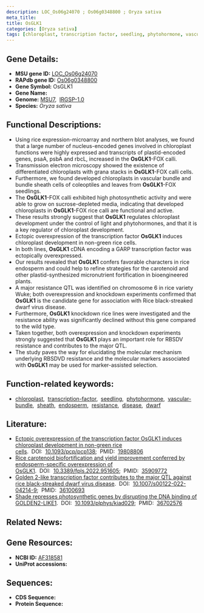 ```yaml
---
description: LOC_Os06g24070 ; Os06g0348800 ; Oryza sativa
meta_title:
title: OsGLK1
categories: [Oryza sativa]
tags: [chloroplast, transcription factor, seedling, phytohormone, vascular bundle, sheath, endosperm, resistance, disease, dwarf]
---
```


## Gene Details:
- **MSU gene ID:** [LOC_Os06g24070](http://rice.uga.edu/cgi-bin/ORF_infopage.cgi?orf=LOC_Os06g24070)  
- **RAPdb gene ID:** [Os06g0348800](https://rapdb.dna.affrc.go.jp/locus/?name=Os06g0348800)  
- **Gene Symbol:** OsGLK1
- **Gene Name:**
- **Genome:**  [MSU7](http://rice.uga.edu/),&nbsp;&nbsp;[IRGSP-1.0](https://rapdb.dna.affrc.go.jp/download/irgsp1.html)
- **Species:** *Oryza sativa*

## Functional Descriptions:
   - Using rice expression-microarray and northern blot analyses, we found that a large number of nucleus-encoded genes involved in chloroplast functions were highly expressed and transcripts of plastid-encoded genes, psaA, psbA and rbcL, increased in the **OsGLK1**-FOX calli.
   - Transmission electron microscopy showed the existence of differentiated chloroplasts with grana stacks in **OsGLK1**-FOX calli cells.
   - Furthermore, we found developed chloroplasts in vascular bundle and bundle sheath cells of coleoptiles and leaves from **OsGLK1**-FOX seedlings.
   - The **OsGLK1**-FOX calli exhibited high photosynthetic activity and were able to grow on sucrose-depleted media, indicating that developed chloroplasts in **OsGLK1**-FOX rice calli are functional and active.
   - These results strongly suggest that **OsGLK1** regulates chloroplast development under the control of light and phytohormones, and that it is a key regulator of chloroplast development.
   - Ectopic overexpression of the transcription factor **OsGLK1** induces chloroplast development in non-green rice cells.
   - In both lines, **OsGLK1** cDNA encoding a GARP transcription factor was ectopically overexpressed.
   - Our results revealed that **OsGLK1** confers favorable characters in rice endosperm and could help to refine strategies for the carotenoid and other plastid-synthesized micronutrient fortification in bioengineered plants.
   - A major resistance QTL was identified on chromosome 6 in rice variety Wuke; both overexpression and knockdown experiments confirmed that **OsGLK1** is the candidate gene for association with Rice black-streaked dwarf virus disease.
   - Furthermore, **OsGLK1** knockdown rice lines were investigated and the resistance ability was significantly declined without this gene compared to the wild type.
   - Taken together, both overexpression and knockdown experiments strongly suggested that **OsGLK1** plays an important role for RBSDV resistance and contributes to the major QTL.
   - The study paves the way for elucidating the molecular mechanism underlying RBSDVD resistance and the molecular markers associated with **OsGLK1** may be used for marker-assisted selection.

## Function-related keywords:
   - [chloroplast](/tags/chloroplast/),&nbsp;&nbsp;[transcription-factor](/tags/transcription-factor/),&nbsp;&nbsp;[seedling](/tags/seedling/),&nbsp;&nbsp;[phytohormone](/tags/phytohormone/),&nbsp;&nbsp;[vascular-bundle](/tags/vascular-bundle/),&nbsp;&nbsp;[sheath](/tags/sheath/),&nbsp;&nbsp;[endosperm](/tags/endosperm/),&nbsp;&nbsp;[resistance](/tags/resistance/),&nbsp;&nbsp;[disease](/tags/disease/),&nbsp;&nbsp;[dwarf](/tags/dwarf/)

## Literature:
   - [Ectopic overexpression of the transcription factor OsGLK1 induces chloroplast development in non-green rice cells](https://www.doi.org/10.1093/pcp/pcp138).&nbsp;&nbsp;DOI:&nbsp;&nbsp;[10.1093/pcp/pcp138](https://www.doi.org/10.1093/pcp/pcp138);&nbsp;&nbsp;PMID:&nbsp;&nbsp;[19808806](https://pubmed.ncbi.nlm.nih.gov/19808806/)
   - [Rice carotenoid biofortification and yield improvement conferred by endosperm-specific overexpression of OsGLK1](https://www.doi.org/10.3389/fpls.2022.951605).&nbsp;&nbsp;DOI:&nbsp;&nbsp;[10.3389/fpls.2022.951605](https://www.doi.org/10.3389/fpls.2022.951605);&nbsp;&nbsp;PMID:&nbsp;&nbsp;[35909772](https://pubmed.ncbi.nlm.nih.gov/35909772/)
   - [Golden 2-like transcription factor contributes to the major QTL against rice black-streaked dwarf virus disease](https://www.doi.org/10.1007/s00122-022-04214-9).&nbsp;&nbsp;DOI:&nbsp;&nbsp;[10.1007/s00122-022-04214-9](https://www.doi.org/10.1007/s00122-022-04214-9);&nbsp;&nbsp;PMID:&nbsp;&nbsp;[36100693](https://pubmed.ncbi.nlm.nih.gov/36100693/)
   - [Shade represses photosynthetic genes by disrupting the DNA binding of GOLDEN2-LIKE1](https://www.doi.org/10.1093/plphys/kiad029).&nbsp;&nbsp;DOI:&nbsp;&nbsp;[10.1093/plphys/kiad029](https://www.doi.org/10.1093/plphys/kiad029);&nbsp;&nbsp;PMID:&nbsp;&nbsp;[36702576](https://pubmed.ncbi.nlm.nih.gov/36702576/)

## Related News:

## Gene Resources:
- **NCBI ID:**  [AF318581](http://www.ncbi.nlm.nih.gov/nuccore/AF318581)
- **UniProt accessions:** [](https://www.uniprot.org/uniprotkb//entry)

## Sequences:
- **CDS Sequence:**
- **Protein Sequence:**
